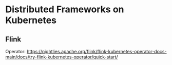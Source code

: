 # Distributed Frameworks on Kubernetes
## Flink
Operator:
https://nightlies.apache.org/flink/flink-kubernetes-operator-docs-main/docs/try-flink-kubernetes-operator/quick-start/
